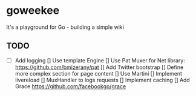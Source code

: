 goweekee
========

It's a playground for Go - building a simple wiki


TODO
----

- [ ] Add logging
[] Use template Engine
[] Use Pat Muxer for Net library: https://github.com/bmizerany/pat
[] Add Twitter bootstrap
[] Define more complex section for page content
[] Use Martini
[] Implement livereload
[] MuxHandler to logs requests
[] Implement caching
[] Add Grace https://github.com/facebookgo/grace
